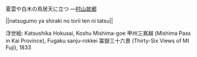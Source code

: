 夏雲や白木の鳥居天に立つ
—[村山故郷](https://ja.wikipedia.org/wiki/村山故郷)

||natsugumo ya shiraki no torii ten ni tatsu||

浮世絵: Katsushika Hokusai, Koshu Mishima-goe 甲州三嶌越 (Mishima Pass in Kai Province), Fugaku sanju-rokkei 冨嶽三十六景 (Thirty-Six Views of Mt Fuji), 1833